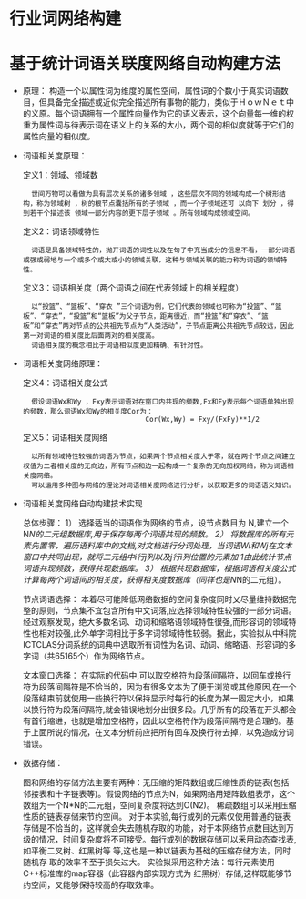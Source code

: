 # 行业词网络构建

基于统计词语关联度网络自动构建方法
=====
* 原理：
        构造一个以属性词为维度的属性空间，属性词的个数小于真实词语数目，但具备完全描述或近似完全描述所有事物的能力，类似于ＨｏｗＮｅｔ中的义原。每个词语拥有一个属性向量作为它的语义表示，这个向量每一维的权重为属性词与待表示词在语义上的关系的大小，两个词的相似度就等于它们的属性向量的相似度。

* 词语相关度原理：

    定义1：领域、领域数
        
        世间万物可以看做为具有层次关系的诸多领域 ，这些层次不同的领域构成一个树形结构，称为领域树 ，树的根节点囊括所有的子领域 ，而一个子领域还可 以向下 划分 ，得到若干个描述该 领域一部分内容的更下层子领域 。所有领域构成领域空间。

    定义2：词语领域特性
        
        词语是具备领域特性的，抛开词语的词性以及在句子中充当成分的信息不看，一部分词语或强或弱地与一个或多个或大或小的领域关联，这种与领域关联的能力称为词语的领域特性。 

    定义3：词语相关度（两个词语之间在代表领域上的相关程度）
        
        以“投篮”、“篮板”、“穿衣 ”三个词语为例，它们代表的领域也可称为“投篮”、“篮板”、“穿衣”，“投篮”和“篮板”为父子节点，距离很近，而“投篮”和“穿衣”、“篮板”和“穿衣”两对节点的公共祖先节点为“人类活动”，子节点距离公共祖先节点较远，因此第一对词语的相关度比后面两对的相关度高。
        词语相关度的概念相比于词语相似度更加精确、有针对性。

* 词语相关度网络原理：

    定义4：词语相关度公式
        
        假设词语Wx和Wy ，Fxy表示词语对在窗口内共现的频数,Fx和Fy表示每个词语单独出现的频数，那么词语Wx和Wy的相关度Cor为：
                                    Cor(Wx,Wy) = Fxy/(FxFy)**1/2 

    定义5：词语相关度网络
        
        以所有领域特性较强的词语为节点，如果两个节点相关度大于零，就在两个节点之间建立权值为二者相关度的无向边，所有节点和边一起构成一个复杂的无向加权网络，称为词语相关度网络。
        可以运用多种图与网络的理论对词语相关度网络进行分析，以获取更多的词语语义知识。 

* 词语相关度网络自动构建技术实现 

    总体步骤：
        1）	选择适当的词语作为网络的节点，设节点数目为 N,建立一个N*N的二元组数据库,用于保存每两个词语共现的频数。
        2）	将数据库的所有元素先置零，遍历语料库中的文档,对文档进行分词处理，当词语Wi和Wj在文本窗口中共同出现，就将二元组中i行j列以及j行i列位置的元素加 1由此统计节点词语共现频数，获得共现数据库。
        3）	根据共现数据库，根据词语相关度公式计算每两个词语间的相关度，获得相关度数据库（同样也是N*N的二元组）。

    节点词语选择：
        本着尽可能降低网络数据的空间复杂度同时乂尽量维持数据完整的原则，节点集不宜包含所有中文词落,应选择领域特性较强的一部分词语。经过观察发现，绝大多数名词、动词和缩略语领域特性很强,而形容词的领域特性也相对较强,此外单字词相比于多字词领域特性较弱。据此，实验拟从中科院ICTCLAS分词系统的词典中选取所有词性为名词、动词、缩略语、形容词的多字词（共65165个）作为网络节点。

    文本窗口选择：
        在实际的代码中,可以取空格符为段落间隔符，以回车或换行符为段落间隔符是不恰当的，因为有很多文本为了便于浏览或其他原因,在一个段落结束前就使用一些换行符以保持显示时每行的长度为某一固定大小，如果以换行符为段落间隔符,就会错误地划分出很多段。几乎所有的段落在开头都会有首行缩进，也就是增加空格符，因此以空格符作为段落间隔符是合理的。基于上面所说的情况，在文本分析前应把所有回车及换行符去掉，以免造成分词错误。

* 数据存储：

    图和网络的存储方法主要有两种：无压缩的矩阵数组或压缩性质的链表(包括邻接表和十字链表等)。假设网络的节点为N，如果网络用矩阵数组表示，这个数组为一个N*N的二元组，空间复杂度将达到O(N2)。
    稀疏数组可以采用压缩性质的链表存储来节约空间。 
    对于本实验,每行或列的元素仅使用普通的链表存储是不恰当的，这样就会失去随机存取的功能，对于本网络节点数目达到万级的情况，时间复杂度将不可接受。每行或列的数据存储可以釆用动态查找表,如平衡二叉树、红黑树等 等,这也是一种以链表为基础的压缩存储方法，同时随机存 取的效率不至于损失过大。
    实验拟采用这种方法：每行元素使用C++标准库的map容器（此容器内部实现方式为 红黑树）存储,这样既能够节约空间，又能够保持较高的存取效率。
      
